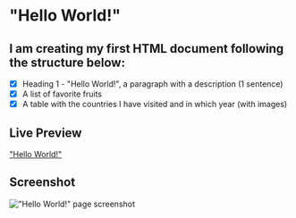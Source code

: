 # "Hello World!"

## I am creating my first HTML document following the structure below:

- [x] Heading 1 - "Hello World!", a paragraph with a description (1 sentence)
- [x] A list of favorite fruits
- [x] A table with the countries I have visited and in which year (with images)

## Live Preview

<a href="https://html-preview.github.io/?https://github.com/Vasile-Go/ODC-Homeworks/blob/main/01-Visited-Countries-table/Hello%20World!.html" target="_blank">"Hello World!"</a>

## Screenshot

!["Hello World!" page screenshot](./)
